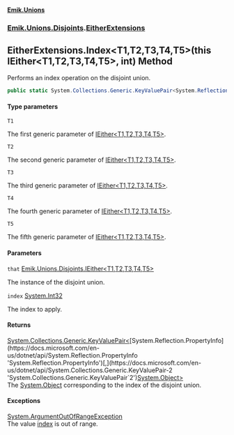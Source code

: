 #### [Emik.Unions](index.md 'index')
### [Emik.Unions.Disjoints](Emik.Unions.Disjoints.md 'Emik.Unions.Disjoints').[EitherExtensions](EitherExtensions.md 'Emik.Unions.Disjoints.EitherExtensions')

## EitherExtensions.Index<T1,T2,T3,T4,T5>(this IEither<T1,T2,T3,T4,T5>, int) Method

Performs an index operation on the disjoint union.

```csharp
public static System.Collections.Generic.KeyValuePair<System.Reflection.PropertyInfo,object?> Index<T1,T2,T3,T4,T5>(this Emik.Unions.Disjoints.IEither<T1,T2,T3,T4,T5> that, int index);
```
#### Type parameters

<a name='Emik.Unions.Disjoints.EitherExtensions.Index_T1,T2,T3,T4,T5_(thisEmik.Unions.Disjoints.IEither_T1,T2,T3,T4,T5_,int).T1'></a>

`T1`

The first generic parameter of [IEither&lt;T1,T2,T3,T4,T5&gt;](IEither_T1,T2,T3,T4,T5_.md 'Emik.Unions.Disjoints.IEither<T1,T2,T3,T4,T5>').

<a name='Emik.Unions.Disjoints.EitherExtensions.Index_T1,T2,T3,T4,T5_(thisEmik.Unions.Disjoints.IEither_T1,T2,T3,T4,T5_,int).T2'></a>

`T2`

The second generic parameter of [IEither&lt;T1,T2,T3,T4,T5&gt;](IEither_T1,T2,T3,T4,T5_.md 'Emik.Unions.Disjoints.IEither<T1,T2,T3,T4,T5>').

<a name='Emik.Unions.Disjoints.EitherExtensions.Index_T1,T2,T3,T4,T5_(thisEmik.Unions.Disjoints.IEither_T1,T2,T3,T4,T5_,int).T3'></a>

`T3`

The third generic parameter of [IEither&lt;T1,T2,T3,T4,T5&gt;](IEither_T1,T2,T3,T4,T5_.md 'Emik.Unions.Disjoints.IEither<T1,T2,T3,T4,T5>').

<a name='Emik.Unions.Disjoints.EitherExtensions.Index_T1,T2,T3,T4,T5_(thisEmik.Unions.Disjoints.IEither_T1,T2,T3,T4,T5_,int).T4'></a>

`T4`

The fourth generic parameter of [IEither&lt;T1,T2,T3,T4,T5&gt;](IEither_T1,T2,T3,T4,T5_.md 'Emik.Unions.Disjoints.IEither<T1,T2,T3,T4,T5>').

<a name='Emik.Unions.Disjoints.EitherExtensions.Index_T1,T2,T3,T4,T5_(thisEmik.Unions.Disjoints.IEither_T1,T2,T3,T4,T5_,int).T5'></a>

`T5`

The fifth generic parameter of [IEither&lt;T1,T2,T3,T4,T5&gt;](IEither_T1,T2,T3,T4,T5_.md 'Emik.Unions.Disjoints.IEither<T1,T2,T3,T4,T5>').
#### Parameters

<a name='Emik.Unions.Disjoints.EitherExtensions.Index_T1,T2,T3,T4,T5_(thisEmik.Unions.Disjoints.IEither_T1,T2,T3,T4,T5_,int).that'></a>

`that` [Emik.Unions.Disjoints.IEither&lt;](IEither_T1,T2,T3,T4,T5_.md 'Emik.Unions.Disjoints.IEither<T1,T2,T3,T4,T5>')[T1](EitherExtensions.Index.JAvwLY4DSesXzojaWu/YSw.md#Emik.Unions.Disjoints.EitherExtensions.Index_T1,T2,T3,T4,T5_(thisEmik.Unions.Disjoints.IEither_T1,T2,T3,T4,T5_,int).T1 'Emik.Unions.Disjoints.EitherExtensions.Index<T1,T2,T3,T4,T5>(this Emik.Unions.Disjoints.IEither<T1,T2,T3,T4,T5>, int).T1')[,](IEither_T1,T2,T3,T4,T5_.md 'Emik.Unions.Disjoints.IEither<T1,T2,T3,T4,T5>')[T2](EitherExtensions.Index.JAvwLY4DSesXzojaWu/YSw.md#Emik.Unions.Disjoints.EitherExtensions.Index_T1,T2,T3,T4,T5_(thisEmik.Unions.Disjoints.IEither_T1,T2,T3,T4,T5_,int).T2 'Emik.Unions.Disjoints.EitherExtensions.Index<T1,T2,T3,T4,T5>(this Emik.Unions.Disjoints.IEither<T1,T2,T3,T4,T5>, int).T2')[,](IEither_T1,T2,T3,T4,T5_.md 'Emik.Unions.Disjoints.IEither<T1,T2,T3,T4,T5>')[T3](EitherExtensions.Index.JAvwLY4DSesXzojaWu/YSw.md#Emik.Unions.Disjoints.EitherExtensions.Index_T1,T2,T3,T4,T5_(thisEmik.Unions.Disjoints.IEither_T1,T2,T3,T4,T5_,int).T3 'Emik.Unions.Disjoints.EitherExtensions.Index<T1,T2,T3,T4,T5>(this Emik.Unions.Disjoints.IEither<T1,T2,T3,T4,T5>, int).T3')[,](IEither_T1,T2,T3,T4,T5_.md 'Emik.Unions.Disjoints.IEither<T1,T2,T3,T4,T5>')[T4](EitherExtensions.Index.JAvwLY4DSesXzojaWu/YSw.md#Emik.Unions.Disjoints.EitherExtensions.Index_T1,T2,T3,T4,T5_(thisEmik.Unions.Disjoints.IEither_T1,T2,T3,T4,T5_,int).T4 'Emik.Unions.Disjoints.EitherExtensions.Index<T1,T2,T3,T4,T5>(this Emik.Unions.Disjoints.IEither<T1,T2,T3,T4,T5>, int).T4')[,](IEither_T1,T2,T3,T4,T5_.md 'Emik.Unions.Disjoints.IEither<T1,T2,T3,T4,T5>')[T5](EitherExtensions.Index.JAvwLY4DSesXzojaWu/YSw.md#Emik.Unions.Disjoints.EitherExtensions.Index_T1,T2,T3,T4,T5_(thisEmik.Unions.Disjoints.IEither_T1,T2,T3,T4,T5_,int).T5 'Emik.Unions.Disjoints.EitherExtensions.Index<T1,T2,T3,T4,T5>(this Emik.Unions.Disjoints.IEither<T1,T2,T3,T4,T5>, int).T5')[&gt;](IEither_T1,T2,T3,T4,T5_.md 'Emik.Unions.Disjoints.IEither<T1,T2,T3,T4,T5>')

The instance of the disjoint union.

<a name='Emik.Unions.Disjoints.EitherExtensions.Index_T1,T2,T3,T4,T5_(thisEmik.Unions.Disjoints.IEither_T1,T2,T3,T4,T5_,int).index'></a>

`index` [System.Int32](https://docs.microsoft.com/en-us/dotnet/api/System.Int32 'System.Int32')

The index to apply.

#### Returns
[System.Collections.Generic.KeyValuePair&lt;](https://docs.microsoft.com/en-us/dotnet/api/System.Collections.Generic.KeyValuePair-2 'System.Collections.Generic.KeyValuePair`2')[System.Reflection.PropertyInfo](https://docs.microsoft.com/en-us/dotnet/api/System.Reflection.PropertyInfo 'System.Reflection.PropertyInfo')[,](https://docs.microsoft.com/en-us/dotnet/api/System.Collections.Generic.KeyValuePair-2 'System.Collections.Generic.KeyValuePair`2')[System.Object](https://docs.microsoft.com/en-us/dotnet/api/System.Object 'System.Object')[&gt;](https://docs.microsoft.com/en-us/dotnet/api/System.Collections.Generic.KeyValuePair-2 'System.Collections.Generic.KeyValuePair`2')  
The [System.Object](https://docs.microsoft.com/en-us/dotnet/api/System.Object 'System.Object') corresponding to the index of the disjoint union.

#### Exceptions

[System.ArgumentOutOfRangeException](https://docs.microsoft.com/en-us/dotnet/api/System.ArgumentOutOfRangeException 'System.ArgumentOutOfRangeException')  
The value [index](EitherExtensions.Index.JAvwLY4DSesXzojaWu/YSw.md#Emik.Unions.Disjoints.EitherExtensions.Index_T1,T2,T3,T4,T5_(thisEmik.Unions.Disjoints.IEither_T1,T2,T3,T4,T5_,int).index 'Emik.Unions.Disjoints.EitherExtensions.Index<T1,T2,T3,T4,T5>(this Emik.Unions.Disjoints.IEither<T1,T2,T3,T4,T5>, int).index') is out of range.